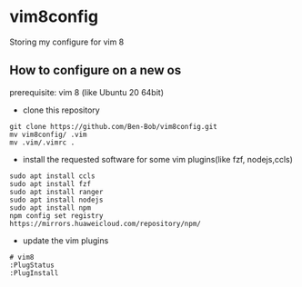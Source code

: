 # vim8config

Storing my configure for vim 8

## How to configure on a new os
prerequisite: vim 8 (like Ubuntu 20 64bit)

* clone this repository 
```shell
git clone https://github.com/Ben-Bob/vim8config.git
mv vim8config/ .vim
mv .vim/.vimrc .
```
* install the requested software for some vim plugins(like fzf, nodejs,ccls)
```shell
sudo apt install ccls
sudo apt install fzf
sudo apt install ranger
sudo apt install nodejs
sudo apt install npm
npm config set registry https://mirrors.huaweicloud.com/repository/npm/
```
* update the vim plugins
```vim
# vim8
:PlugStatus
:PlugInstall
```


